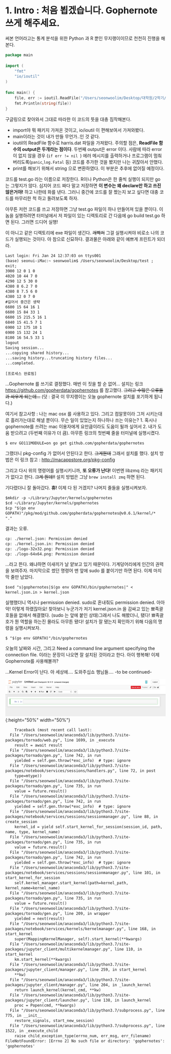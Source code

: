 # 1. Intro : 처음 뵙겠습니다. Gophernote 쓰게 해주세요.


써본 언어라고는 통계 분석을 위한 Python 과 R 뿐인 무지랭이이므로 천천히 진행을 해본다.


``` go
package main

import (
	"fmt"
	"io/ioutil"
)

func main() {
	file, err := ioutil.ReadFile("/Users/seonwoolim/Desktop/대학원/2학기/데마/data/harris.dat")
	fmt.Println(string(file))
}
```

구글링으로 찾아와서 그대로 따라한 이 코드의 뜻을 대충 짐작해본다.
* import야 뭐 패키지 가져온 것이고, io/ioutil 이 편해보여서 가져와봤다.
* main이라는 것이 내가 만들 무언가..인 것 같다.
* ioutil의 ReadFile 함수로 harris.dat 파일을 가져왔다. 주의할 점은, **ReadFile 함수의 output은 두개라는 점이다**.
두번째 output은 error 이다. 사람에 따라 error 이 없지 않을 경우 (`if err != nil `) 에러 메시지를 출력하거나 프로그램이 멈춰버리도록(`panic`,`log.Fatal` 등) 코드를 추가한 것을 봤지만 나는 귀찮아서 안했다.
* print를 해보기 위해서 string 으로 변환하였다. 이 부분은 추후에 없어질 예정이다.

코드를 test.go 라는 이름으로 저장한다. R이나 Python은 한 줄씩 실행이 되지만 go 는 그렇지가 않다.
심지어 코드 짜다 말고 저장하면 **이 변수는 왜 declare만 하고 쓰진 않은거야!** 하고 나한테 화를 낸다.
그러니 중간에 코드를 잘 짰는지 보고 싶다면 대충 코드를 마무리한 척 하고 돌려보도록 하자.

아무튼 저런 코드를 쓰고 저장하면 그냥 test.go 파일이 하나 만들어져 있을 뿐이다.
이 놈을 실행하려면 터미널에서 저 파일이 있는 디렉토리로 간 다음에 go build test.go 하면 된다.
그러면 드디어 실행!

이 아니고 같은 디렉토리에 exe 파일이 생긴다. ~~개빡쳐~~ 그걸 실행시켜야 비로소 나의 코드가 실행되는 것이다. 아 참으로 신묘하다.
결과물은 아래와 같이 예쁘게 프린트가 되더라.


```
Last login: Fri Jan 24 12:37:03 on ttys001
(base) seonui-iMac:~ seonwoolim$ /Users/seonwoolim/Desktop/test ; exit;
3900 12 0 1 0
4020 10 44 7 0
4290 12 5 30 0
4380 8 6.2 7 0
4380 8 7.5 6 0
4380 12 0 7 0
#길어서 중간은 생략
6600 15 64 16 1
6600 15 84 33 1
6600 15 215.5 16 1
6840 15 41.5 7 1
6900 12 175 10 1
6900 15 132 24 1
8100 16 54.5 33 1
logout
Saving session...
...copying shared history...
...saving history...truncating history files...
...completed.

[프로세스 완료됨]

```

...Gophernote 를 쓰기로 결정했다. 매번 이 짓을 할 순 없어... 설치는 링크 https://github.com/gopherdata/gophernotes 를 참고했다. ~~그리고 수많은 오류들과 싸우게 되는데...~~ (덧 : 결국 이 무지랭이는 오늘 gophernote 설치를 포기하게 됩니다.)

여기서 참고사항 : 나는 mac osx 를 사용하고 있다. 그리고 컴알못이라 그저 시키는대로 흘러가는대로 해낼 뿐이다. 무슨 일이 있었는지 하나하나 쓰는 이유는? 1. 혹시나 gophernote를 쓰려는 mac 이용자에게 요만큼이라도 도움이 될까 싶어서 2. 내가 도움 받으려고 (두번째 이유가 더 큼). 아무튼 링크의 첫번째 줄을 터미널에 실행시켰다.

```
$ env GO111MODULE=on go get github.com/gopherdata/gophernotes
```

그랬더니 pkg-config 가 없어서 안된다고 한다. ~~그게뭔데~~ 그래서 설치를 했다. 설치 방법은 이 링크 참고 : http://macappstore.org/pkg-config

그리고 다시 위의 명령어를 실행시키니까, **또 오류가 난다!** 이번엔 libzmq 라는 패키지가 없다고 한다. ~~그게 뭔데!!~~ 설치 방법은 그냥 `brew install zmq` 하면 된다.

기다렸더니 잘 돌아갔다. **휴!** 이제 다 된 거겠지? 나머지 줄들을 실행시켜보자.

```
$mkdir -p ~/Library/Jupyter/kernels/gophernotes
$cd ~/Library/Jupyter/kernels/gophernotes
$cp "$(go env GOPATH)"/pkg/mod/github.com/gopherdata/gophernotes@v0.6.1/kernel/*  "."

```

결과는 오류.

```
cp: ./kernel.json: Permission denied
cp: ./kernel.json.in: Permission denied
cp: ./logo-32x32.png: Permission denied
cp: ./logo-64x64.png: Permission denied
```
...라고 뜬다. 왜냐하면 이새끼가 날 얕보고 있기 때문이다. 기계덩어리에게 인간의 권력을 보여주자. 마지막으로 썼던 명령어 맨 앞에 sudo 를 붙이기만 하면 된다. 이제 마지막 줄만 남았다.

```
$sed "s|gophernotes|$(go env GOPATH)/bin/gophernotes|" < kernel.json.in > kernel.json
```
실행했더니 역시나 permission denied. sudo로 혼내줘도 permission denied. 아아악! 이렇게 하랬잖아요! 찾아보니 누군가가 저기 kernel.json.in 을 감싸고 있는 뾰족괄호들을 없애서 해결했다. (sudo 는 앞에 붙인 상태)그래서 나도 해봤더니, 됐다! 뾰족괄호가 뭔 역할을 하는진 몰라도 아무튼 됐다! 설치가 잘 됐는지 확인하기 위해 다음의 명령을 실행시켜보자.

```
$ "$(go env GOPATH)"/bin/gophernotes
```
오늘의 날짜와 시간, 그리고 Need a command line argument specifying the connection file. 이라는 문장이 나오면 잘 설치된 것이라고 한다. 아이 행복해! 이제 Gophernote를 사용해볼까?

...Kernel Error이 난다. 아 세상에.... 도와주십쇼 행님들.... -to be continued-

![error](/_draft/img/error_gophernote.png){:height="50%" width="50%"}

```
	Traceback (most recent call last):
  File "/Users/seonwoolim/anaconda3/lib/python3.7/site-packages/tornado/web.py", line 1699, in _execute
    result = await result
  File "/Users/seonwoolim/anaconda3/lib/python3.7/site-packages/tornado/gen.py", line 742, in run
    yielded = self.gen.throw(*exc_info)  # type: ignore
  File "/Users/seonwoolim/anaconda3/lib/python3.7/site-packages/notebook/services/sessions/handlers.py", line 72, in post
    type=mtype))
  File "/Users/seonwoolim/anaconda3/lib/python3.7/site-packages/tornado/gen.py", line 735, in run
    value = future.result()
  File "/Users/seonwoolim/anaconda3/lib/python3.7/site-packages/tornado/gen.py", line 742, in run
    yielded = self.gen.throw(*exc_info)  # type: ignore
  File "/Users/seonwoolim/anaconda3/lib/python3.7/site-packages/notebook/services/sessions/sessionmanager.py", line 88, in create_session
    kernel_id = yield self.start_kernel_for_session(session_id, path, name, type, kernel_name)
  File "/Users/seonwoolim/anaconda3/lib/python3.7/site-packages/tornado/gen.py", line 735, in run
    value = future.result()
  File "/Users/seonwoolim/anaconda3/lib/python3.7/site-packages/tornado/gen.py", line 742, in run
    yielded = self.gen.throw(*exc_info)  # type: ignore
  File "/Users/seonwoolim/anaconda3/lib/python3.7/site-packages/notebook/services/sessions/sessionmanager.py", line 101, in start_kernel_for_session
    self.kernel_manager.start_kernel(path=kernel_path, kernel_name=kernel_name)
  File "/Users/seonwoolim/anaconda3/lib/python3.7/site-packages/tornado/gen.py", line 735, in run
    value = future.result()
  File "/Users/seonwoolim/anaconda3/lib/python3.7/site-packages/tornado/gen.py", line 209, in wrapper
    yielded = next(result)
  File "/Users/seonwoolim/anaconda3/lib/python3.7/site-packages/notebook/services/kernels/kernelmanager.py", line 168, in start_kernel
    super(MappingKernelManager, self).start_kernel(**kwargs)
  File "/Users/seonwoolim/anaconda3/lib/python3.7/site-packages/jupyter_client/multikernelmanager.py", line 110, in start_kernel
    km.start_kernel(**kwargs)
  File "/Users/seonwoolim/anaconda3/lib/python3.7/site-packages/jupyter_client/manager.py", line 259, in start_kernel
    **kw)
  File "/Users/seonwoolim/anaconda3/lib/python3.7/site-packages/jupyter_client/manager.py", line 204, in _launch_kernel
    return launch_kernel(kernel_cmd, **kw)
  File "/Users/seonwoolim/anaconda3/lib/python3.7/site-packages/jupyter_client/launcher.py", line 138, in launch_kernel
    proc = Popen(cmd, **kwargs)
  File "/Users/seonwoolim/anaconda3/lib/python3.7/subprocess.py", line 775, in __init__
    restore_signals, start_new_session)
  File "/Users/seonwoolim/anaconda3/lib/python3.7/subprocess.py", line 1522, in _execute_child
    raise child_exception_type(errno_num, err_msg, err_filename)
FileNotFoundError: [Errno 2] No such file or directory: 'gophernotes': 'gophernotes'

```
